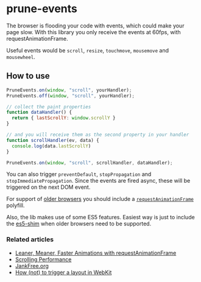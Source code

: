 prune-events
============

The browser is flooding your code with events, which could make your page slow.
With this library you only receive the events at 60fps, with requestAnimationFrame.

Useful events would be `scroll`, `resize`, `touchmove`, `mousemove` and `mousewheel`.

## How to use
````js
PruneEvents.on(window, "scroll", yourHandler);
PruneEvents.off(window, "scroll", yourHandler);
````

````js
// collect the paint properties
function dataHandler() {
  return { lastScrollY: window.scrollY }
}

// and you will receive them as the second property in your handler
function scrollHandler(ev, data) {
  console.log(data.lastScrollY)
}

PruneEvents.on(window, "scroll", scrollHandler, dataHandler);
````

You can also trigger `preventDefault`, `stopPropagation` and `stopImmediatePropagation`.
Since the events are fired async, these will be triggered on the next DOM event.

For support of [older browsers](http://caniuse.com/#feat=requestanimationframe) you should include a 
[`requestAnimationFrame`](https://gist.github.com/paulirish/1579671) polyfill.

Also, the lib makes use of some ES5 features. Easiest way is just to include the [es5-shim](https://github.com/es-shims/es5-shim)
when older browsers need to be supported.


### Related articles
- [Leaner, Meaner, Faster Animations with requestAnimationFrame](http://www.html5rocks.com/en/tutorials/speed/animations/)
- [Scrolling Performance](http://www.html5rocks.com/en/tutorials/speed/scrolling/)
- [JankFree.org](http://jankfree.org/)
- [How (not) to trigger a layout in WebKit](http://gent.ilcore.com/2011/03/how-not-to-trigger-layout-in-webkit.html)
